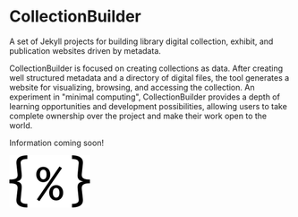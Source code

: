 # CollectionBuilder

A set of Jekyll projects for building library digital collection, exhibit, and publication websites driven by metadata.

CollectionBuilder is focused on creating collections as data. 
After creating well structured metadata and a directory of digital files, the tool generates a website for visualizing, browsing, and accessing the collection.
An experiment in "minimal computing", CollectionBuilder provides a depth of learning opportunities and development possibilities, allowing users to take complete ownership over the project and make their work open to the world. 

Information coming soon!

![collectionbuilder icon](images/collectionbuilder2.png)
